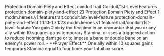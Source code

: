<ability>
  <name>Protection Domain Piety and Effect</name>
  <metadata>
    <class>conduit</class>
    <feature_type>trait</feature_type>
    <file_dpath>Conduit/1st-Level Features</file_dpath>
    <item_id>protection-domain-piety-and-effect</item_id>
    <item_index>23</item_index>
    <item_name>Protection Domain Piety and Effect</item_name>
    <level>1</level>
    <scc>mcdm.heroes.v1:feature.trait.conduit.1st-level-feature:protection-domain-piety-and-effect</scc>
    <scdc>1.1.1:9.1.8.1:23</scdc>
    <source>mcdm.heroes.v1</source>
    <type>feature/trait/conduit/1st-level-feature</type>
  </metadata>
  <effects>
    <effect type="mundane" name="Piety">You gain 2 piety the first time in an encounter that you or any ally within 10 squares gains temporary Stamina, or uses a triggered action to reduce incoming damage or to impose a bane or double bane on an enemy&apos;s power roll.
- **Prayer Effect:** One ally within 10 squares gains temporary Stamina equal to four times your Intuition score.</effect>
  </effects>
</ability>
